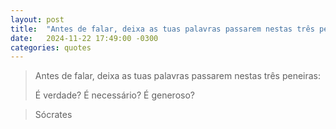 ```yaml
---
layout: post
title:  "Antes de falar, deixa as tuas palavras passarem nestas três peneiras: É verdade? É necessário? É generoso?"
date:   2024-11-22 17:49:00 -0300
categories: quotes
---
```

>Antes de falar, deixa as tuas palavras passarem nestas três peneiras:
>
>É verdade? É necessário? É generoso?

>Sócrates
